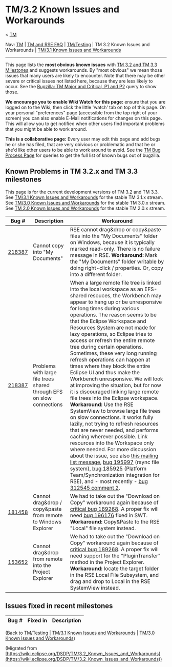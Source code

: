 

TM/3.2 Known Issues and Workarounds
===================================

< [TM](./TM "TM")

Nav: [TM](./TM "TM") | [TM and RSE FAQ](./TM_and_RSE_FAQ "TM and RSE FAQ") | [TM/Testing](./Testing "TM/Testing") | TM 3.2 Known Issues and Workarounds | [TM/3.1 Known Issues and Workarounds](./3.1_Known_Issues_and_Workarounds "TM/3.1 Known Issues and Workarounds")

* * *

This page lists the **most obvious known issues** with [TM 3.2 and TM 3.3 Milestones](http://download.eclipse.org/tm/downloads/) and suggests workarounds. By "most obvious" we mean those issues that many users are likely to encounter. Note that there may be other severe or critical issues not listed here, because they are less likely to occur. See the [Bugzilla: TM Major and Critical, P1 and P2](https://bugs.eclipse.org/bugs/buglist.cgi?query_format=advanced&product=Target+Management&bug_status=UNCONFIRMED&bug_status=NEW&bug_status=ASSIGNED&bug_status=REOPENED&cmdtype=doit&field0-0-0=priority&type0-0-0=regexp&value0-0-0=P%5B12%5D&field0-0-1=bug_severity&type0-0-1=regexp&value0-0-1=blocker%7Ccritical%7Cmajor) query to show those.

**We encourage you to enable Wiki Watch for this page:** ensure that you are logged on to the Wiki, then click the little 'watch' tab on top of this page. On your personal "preferences" page (accessible from the top right of your screen) you can also enable E-Mail notifications for changes on this page. This will allow you to get notified when other users find important problems that you might be able to work around.

**This is a collaborative page:** Every user may edit this page and add bugs he or she has filed, that are very obivious or problematic and that he or she'd like other users to be able to work around to avoid. See the [TM Bug Process Page](https://www.eclipse.org/tm/development/bug_process.php) for queries to get the full list of known bugs out of bugzilla.  

Known Problems in TM 3.2.x and TM 3.3 milestones
------------------------------------------------

This page is for the current development versions of TM 3.2 and TM 3.3. See [TM/3.1 Known Issues and Workarounds](./3.1_Known_Issues_and_Workarounds "TM/3.1 Known Issues and Workarounds") for the stable TM 3.1.x stream. See [TM/3.0 Known Issues and Workarounds](./3.0_Known_Issues_and_Workarounds "TM/3.0 Known Issues and Workarounds") for the stable TM 3.0.x stream. See [TM 2.0 Known Issues and Workarounds](./TM_2.0_Known_Issues_and_Workarounds "TM 2.0 Known Issues and Workarounds") for the stable TM 2.0.x stream.

| **Bug #** | **Description** | **Workaround** |
| --- | --- | --- |
| [218387](https://bugs.eclipse.org/bugs/show_bug.cgi?id=228743) | Cannot copy into "My Documents" | RSE cannot drag&drop or copy&paste files into the "My Documents" folder on Windows, because it is typically marked read-only. There is no failure message in RSE.    **Workaround:** Mark the "My Documents" folder writable by doing right-click / properties. Or, copy into a different folder.   |
| [218387](https://bugs.eclipse.org/bugs/show_bug.cgi?id=218387) | Problems with large file trees shared through EFS on slow connections | When a large remote file tree is linked into the local workspace as an EFS-shared resouces, the Workbench may appear to hang up or be unresponsive for long times during various operations. The reason seems to be that the Eclipse Workspace and Resources System are not made for lazy operations, so Eclipse tries to access or refresh the entire remote tree during certain operations. Sometimes, these very long running refresh operations can happen at times where they block the entire Eclipse UI and thus make the Workbench unresponsive.    We will look at improving the situation, but for now it is discouraged linking large remote file trees into the Eclipse workspace.   **Workaround:** Use the RSE SystemView to browse large file trees on slow connections. It works fully lazily, not trying to refresh resources that are never needed, and performs caching wherever possible. Link resources into the Workspace only where needed.   For more discussion about the issue, see also [this mailing list message](http://dev.eclipse.org/mhonarc/lists/dsdp-tm-dev/msg01699.html), [bug 195997](https://bugs.eclipse.org/bugs/show_bug.cgi?id=195997) (rsync file system), [bug 185925](https://bugs.eclipse.org/bugs/show_bug.cgi?id=185925) (Platform Team/Synchronization integration for RSE), and - most recently - [bug 312545 comment 2](https://bugs.eclipse.org/bugs/show_bug.cgi?id=312545#c2).   |
| [181458](https://bugs.eclipse.org/bugs/show_bug.cgi?id=181458) | Cannot drag&drop / copy&paste from remote to Windows Explorer | We had to take out the "Download on Copy" workaround again because of [critical bug 189268](https://bugs.eclipse.org/bugs/show_bug.cgi?id=189268). A proper fix will need [bug 196176](https://bugs.eclipse.org/bugs/show_bug.cgi?id=196176) fixed in SWT. **Workaround:** Copy&Paste to the RSE "Local" file system instead. |
| [153652](https://bugs.eclipse.org/bugs/show_bug.cgi?id=153652) | Cannot drag&drop from remote into the Project Explorer | We had to take out the "Download on Copy" workaround again because of [critical bug 189268](https://bugs.eclipse.org/bugs/show_bug.cgi?id=189268). A proper fix will need support for the "PluginTransfer" method in the Project Explorer. **Workaround:** locate the target folder in the RSE Local File Subsystem, and drag and drop to Local in the RSE SystemView instead. |

Issues fixed in recent milestones
---------------------------------

| **Bug #** | **Fixed in** | **Description** |
| --- | --- | --- |

  
(Back to [TM/Testing](./Testing "TM/Testing") | [TM/3.1 Known Issues and Workarounds](./3.1_Known_Issues_and_Workarounds "TM/3.1 Known Issues and Workarounds") | [TM/3.0 Known Issues and Workarounds](./3.0_Known_Issues_and_Workarounds "TM/3.0 Known Issues and Workarounds"))


(Migrated from [https://wiki.eclipse.org/DSDP/TM/3.2_Known_Issues_and_Workarounds](https://wiki.eclipse.org/DSDP/TM/3.2_Known_Issues_and_Workarounds))